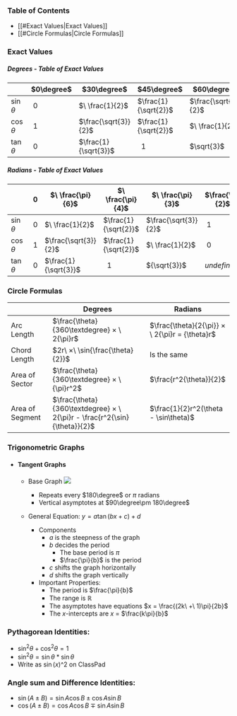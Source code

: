 ### Table of Contents
- [[#Exact Values|Exact Values]]
- [[#Circle Formulas|Circle Formulas]]

### Exact Values

##### Degrees - Table of Exact Values

|              | $0\degree$ | $30\degree$          | $45\degree$          | $60\degree$          | $90\degree$ |
| ------------ | ---------- | -------------------- | -------------------- | -------------------- | ----------- |
| $\sin\theta$ | $\ 0$      | $\ \frac{1}{2}$      | $\frac{1}{\sqrt{2}}$ | $\frac{\sqrt{3}}{2}$ | $\ 1$       |
| $\cos\theta$ | $\ 1$      | $\frac{\sqrt{3}}{2}$ | $\frac{1}{\sqrt{2}}$ | $\ \frac{1}{2}$      | $\ 0$       |
| $\tan\theta$ | $\ 0$      | $\frac{1}{\sqrt{3}}$ | $\ \ 1$              | $\sqrt{3}$           | $undefined$ |


##### Radians - Table of Exact Values

|              | $\ 0$   | $\ \frac{\pi}{6}$      | $\ \frac{\pi}{4}$      | $\ \frac{\pi}{3}$      | $\frac{\pi}{2}$ |
| ------------ | ----- | -------------------- | -------------------- | -------------------- | --------------- |
| $\sin\theta$ | $\ 0$ | $\ \frac{1}{2}$      | $\frac{1}{\sqrt{2}}$ | $\frac{\sqrt{3}}{2}$ | $\ 1$             |
| $\cos\theta$ | $\ 1$ | $\frac{\sqrt{3}}{2}$ | $\frac{1}{\sqrt{2}}$ | $\ \frac{1}{2}$      | $\ 0$             |
| $\tan\theta$ | $\ 0$ | $\frac{1}{\sqrt{3}}$ | $\ \ 1$              | ${\sqrt{3}}$         | $undefined$     |

### Circle Formulas

|                 | Degrees                                                                   | Radians                                         |
| --------------- | ------------------------------------------------------------------------- | ----------------------------------------------- |
| Arc Length      | $\frac{\theta}{360\textdegree} × \ 2{\pi}r$                               | $\frac{\theta}{2{\pi}} × \ 2{\pi}r = {\theta}r$ |
| Chord Length    | $2r\  ×\ \sin{\frac{\theta}{2}}$                                          | Is the same                                     |
| Area of Sector  | $\frac{\theta}{360\textdegree} × \ {\pi}r^2$                              | $\frac{r^2{\theta}}{2}$                         |
| Area of Segment | $\frac{\theta}{360\textdegree} × \ 2{\pi}r - \frac{r^2{\sin}{\theta}}{2}$ | $\frac{1}{2}r^2(\theta - \sin\theta)$           |

### Trigonometric Graphs
- #### Tangent Graphs
	- Base Graph
	    ![](Excalidraw/TangentGraph|500|)
		- Repeats every $180\degree$ or $\pi$ radians
		- Vertical asymptotes at $90\degree\pm 180\degree$
		  
	- General Equation: $y = a\tan(bx + c) + d$
		- Components
			- $a$ is the steepness of the graph
			- $b$ decides the period
				- The base period is $\pi$
				- $\frac{\pi}{b}$ is the period
			- $c$ shifts the graph horizontally
			- $d$ shifts the graph vertically
		- Important Properties:
			- The period is $\frac{\pi}{b}$
			- The range is $\mathbb{R}$
			- The asymptotes have equations $x = \frac{(2k\  +\  1)\pi}{2b}$
			- The $x$-intercepts are $x$ = $\frac{k\pi}{b}$

### Pythagorean Identities:
- $\sin^2\theta+\cos^2\theta = 1$
- $\sin^2\theta = \sin\theta * \sin\theta$
- Write as $\sin(x)$^$2$ on ClassPad
  
### Angle sum and Difference Identities:
- $\sin(A \pm B) = \sin{A}\cos{B} \pm \cos{A}\sin{B}$
- $\cos(A \pm B) = \cos{A}\cos{B} \mp \sin{A}\sin{B}$

